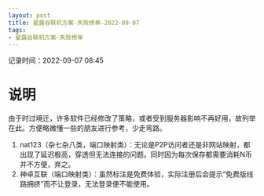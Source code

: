 ```yaml
---
layout: post
title: 星露谷联机方案-失败榜单-2022-09-07
tags: 
- 星露谷联机方案-失败榜单
---
```

记录时间：2022-09-07 08:45


# 说明

由于时过境迁，许多软件已经修改了策略，或者受到服务器影响不再好用，故列举在此。方便略微懂一些的朋友进行参考，少走弯路。

1. nat123（杂七杂八类，端口映射类）：无论是P2P访问者还是非网站映射，都出现了延迟极高，穿透但无法连接的问题。同时因为每次保存都需要消耗N币并不方便，弃之。
2. 神卓互联（端口映射类）：虽然标注是免费体验，实际注册后会提示“免费版线路拥挤”而不让登录，无法登录便不能使用。
